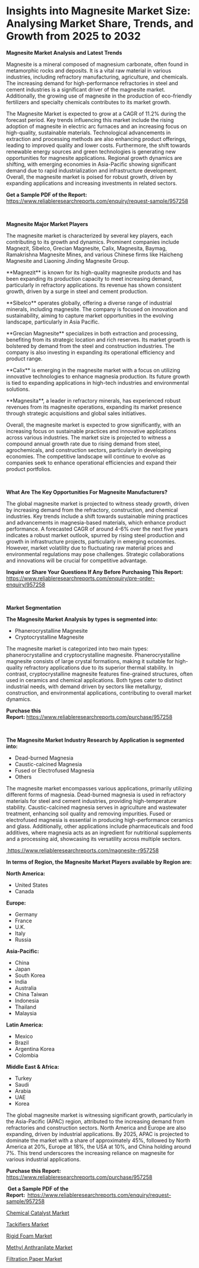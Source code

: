 <p><h1>Insights into Magnesite Market Size: Analysing Market Share, Trends, and Growth from 2025 to 2032</h1></p><p><strong>Magnesite Market Analysis and Latest Trends</strong></p>
<p><p>Magnesite is a mineral composed of magnesium carbonate, often found in metamorphic rocks and deposits. It is a vital raw material in various industries, including refractory manufacturing, agriculture, and chemicals. The increasing demand for high-performance refractories in steel and cement industries is a significant driver of the magnesite market. Additionally, the growing use of magnesite in the production of eco-friendly fertilizers and specialty chemicals contributes to its market growth.</p><p>The Magnesite Market is expected to grow at a CAGR of 11.2% during the forecast period. Key trends influencing this market include the rising adoption of magnesite in electric arc furnaces and an increasing focus on high-quality, sustainable materials. Technological advancements in extraction and processing methods are also enhancing product offerings, leading to improved quality and lower costs. Furthermore, the shift towards renewable energy sources and green technologies is generating new opportunities for magnesite applications. Regional growth dynamics are shifting, with emerging economies in Asia-Pacific showing significant demand due to rapid industrialization and infrastructure development. Overall, the magnesite market is poised for robust growth, driven by expanding applications and increasing investments in related sectors.</p></p>
<p><strong>Get a Sample PDF of the Report:&nbsp;</strong> <a href="https://www.reliableresearchreports.com/enquiry/request-sample/957258?utm_campaign=34&utm_medium=2&utm_source=Github&utm_content=ia&utm_term=31032025&utm_id=magnesite">https://www.reliableresearchreports.com/enquiry/request-sample/957258</a></p>
<p>&nbsp;</p>
<p><strong>Magnesite Major Market Players</strong></p>
<p><p>The magnesite market is characterized by several key players, each contributing to its growth and dynamics. Prominent companies include Magnezit, Sibelco, Grecian Magnesite, Calix, Magnesita, Baymag, Ramakrishna Magnesite Mines, and various Chinese firms like Haicheng Magnesite and Liaoning Jinding Magnesite Group.</p><p>**Magnezit** is known for its high-quality magnesite products and has been expanding its production capacity to meet increasing demand, particularly in refractory applications. Its revenue has shown consistent growth, driven by a surge in steel and cement production.</p><p>**Sibelco** operates globally, offering a diverse range of industrial minerals, including magnesite. The company is focused on innovation and sustainability, aiming to capture market opportunities in the evolving landscape, particularly in Asia Pacific.</p><p>**Grecian Magnesite** specializes in both extraction and processing, benefiting from its strategic location and rich reserves. Its market growth is bolstered by demand from the steel and construction industries. The company is also investing in expanding its operational efficiency and product range.</p><p>**Calix** is emerging in the magnesite market with a focus on utilizing innovative technologies to enhance magnesia production. Its future growth is tied to expanding applications in high-tech industries and environmental solutions.</p><p>**Magnesita**, a leader in refractory minerals, has experienced robust revenues from its magnesite operations, expanding its market presence through strategic acquisitions and global sales initiatives.</p><p>Overall, the magnesite market is expected to grow significantly, with an increasing focus on sustainable practices and innovative applications across various industries. The market size is projected to witness a compound annual growth rate due to rising demand from steel, agrochemicals, and construction sectors, particularly in developing economies. The competitive landscape will continue to evolve as companies seek to enhance operational efficiencies and expand their product portfolios.</p></p>
<p>&nbsp;</p>
<p><strong>What Are The Key Opportunities For Magnesite Manufacturers?</strong></p>
<p><p>The global magnesite market is projected to witness steady growth, driven by increasing demand from the refractory, construction, and chemical industries. Key trends include a shift towards sustainable mining practices and advancements in magnesia-based materials, which enhance product performance. A forecasted CAGR of around 4-6% over the next five years indicates a robust market outlook, spurred by rising steel production and growth in infrastructure projects, particularly in emerging economies. However, market volatility due to fluctuating raw material prices and environmental regulations may pose challenges. Strategic collaborations and innovations will be crucial for competitive advantage.</p></p>
<p><strong>Inquire or Share Your Questions If Any Before Purchasing This Report:</strong> <a href="https://www.reliableresearchreports.com/enquiry/pre-order-enquiry/957258?utm_campaign=34&utm_medium=2&utm_source=Github&utm_content=ia&utm_term=31032025&utm_id=magnesite">https://www.reliableresearchreports.com/enquiry/pre-order-enquiry/957258</a></p>
<p>&nbsp;</p>
<p><strong>Market Segmentation</strong></p>
<p><strong>The Magnesite Market Analysis by types is segmented into:</strong></p>
<p><ul><li>Phanerocrystalline Magnesite</li><li>Cryptocrystalline Magnesite</li></ul></p>
<p><p>The magnesite market is categorized into two main types: phanerocrystalline and cryptocrystalline magnesite. Phanerocrystalline magnesite consists of large crystal formations, making it suitable for high-quality refractory applications due to its superior thermal stability. In contrast, cryptocrystalline magnesite features fine-grained structures, often used in ceramics and chemical applications. Both types cater to distinct industrial needs, with demand driven by sectors like metallurgy, construction, and environmental applications, contributing to overall market dynamics.</p></p>
<p><strong>Purchase this Report:&nbsp;</strong><a href="https://www.reliableresearchreports.com/purchase/957258?utm_campaign=34&utm_medium=2&utm_source=Github&utm_content=ia&utm_term=31032025&utm_id=magnesite">https://www.reliableresearchreports.com/purchase/957258</a></p>
<p>&nbsp;</p>
<p><strong>The Magnesite Market Industry Research by Application is segmented into:</strong></p>
<p><ul><li>Dead-burned Magnesia</li><li>Caustic-calcined Magnesia</li><li>Fused or Electrofused Magnesia</li><li>Others</li></ul></p>
<p><p>The magnesite market encompasses various applications, primarily utilizing different forms of magnesia. Dead-burned magnesia is used in refractory materials for steel and cement industries, providing high-temperature stability. Caustic-calcined magnesia serves in agriculture and wastewater treatment, enhancing soil quality and removing impurities. Fused or electrofused magnesia is essential in producing high-performance ceramics and glass. Additionally, other applications include pharmaceuticals and food additives, where magnesia acts as an ingredient for nutritional supplements and a processing aid, showcasing its versatility across multiple sectors.</p></p>
<p><a href="https://www.reliableresearchreports.com/magnesite-r957258?utm_campaign=34&utm_medium=2&utm_source=Github&utm_content=ia&utm_term=31032025&utm_id=magnesite">&nbsp;https://www.reliableresearchreports.com/magnesite-r957258</a></p>
<p><strong>In terms of Region, the Magnesite Market Players available by Region are:</strong></p>
<p>
    <p> <strong> North America: </strong>
        <ul>
            <li>United States</li>
            <li>Canada</li>
        </ul>
        </p> 
    <p> <strong> Europe: </strong>
        <ul>
            <li>Germany</li>
            <li>France</li>
            <li>U.K.</li>
            <li>Italy</li>
            <li>Russia</li>
        </ul>
        </p> 
    <p> <strong> Asia-Pacific: </strong>
        <ul>
            <li>China</li>
            <li>Japan</li>
            <li>South Korea</li>
            <li>India</li>
            <li>Australia</li>
            <li>China Taiwan</li>
            <li>Indonesia</li>
            <li>Thailand</li>
            <li>Malaysia</li>
        </ul>
        </p> 
    <p> <strong> Latin America: </strong>
        <ul>
            <li>Mexico</li>
            <li>Brazil</li>
            <li>Argentina Korea</li>
            <li>Colombia</li>
        </ul>
        </p> 
    <p> <strong> Middle East & Africa: </strong>
        <ul>
            <li>Turkey</li>
            <li>Saudi</li>
            <li>Arabia</li>
            <li>UAE</li>
            <li>Korea</li>
        </ul>
    </p>
    </p>
<p><p>The global magnesite market is witnessing significant growth, particularly in the Asia-Pacific (APAC) region, attributed to the increasing demand from refractories and construction sectors. North America and Europe are also expanding, driven by industrial applications. By 2025, APAC is projected to dominate the market with a share of approximately 45%, followed by North America at 20%, Europe at 18%, the USA at 10%, and China holding around 7%. This trend underscores the increasing reliance on magnesite for various industrial applications.</p></p>
<p><strong>Purchase this Report: </strong><a href="https://www.reliableresearchreports.com/purchase/957258?utm_campaign=34&utm_medium=2&utm_source=Github&utm_content=ia&utm_term=31032025&utm_id=magnesite">https://www.reliableresearchreports.com/purchase/957258</a></p>
<p>&nbsp;<strong>Get a Sample PDF of the Report:&nbsp;&nbsp;</strong><a href="https://www.reliableresearchreports.com/enquiry/request-sample/957258?utm_campaign=34&utm_medium=2&utm_source=Github&utm_content=ia&utm_term=31032025&utm_id=magnesite">https://www.reliableresearchreports.com/enquiry/request-sample/957258</a></p>
<p><strong></strong></p>
<p><p><a href="https://github.com/avikalitesjj/Market-Research-Report-List-1/blob/main/chemical-catalyst-market.md?utm_campaign=34&utm_medium=2&utm_source=Github&utm_content=ia&utm_term=31032025&utm_id=magnesite">Chemical Catalyst Market</a></p><p><a href="https://github.com/pomasifilo/Market-Research-Report-List-1/blob/main/tackifiers-market.md?utm_campaign=34&utm_medium=2&utm_source=Github&utm_content=ia&utm_term=31032025&utm_id=magnesite">Tackifiers Market</a></p><p><a href="https://github.com/shefikagbons/Market-Research-Report-List-1/blob/main/rigid-foam-market.md?utm_campaign=34&utm_medium=2&utm_source=Github&utm_content=ia&utm_term=31032025&utm_id=magnesite">Rigid Foam Market</a></p><p><a href="https://github.com/ceneabiruk11/Market-Research-Report-List-1/blob/main/methyl-anthranilate-market.md?utm_campaign=34&utm_medium=2&utm_source=Github&utm_content=ia&utm_term=31032025&utm_id=magnesite">Methyl Anthranilate Market</a></p><p><a href="https://github.com/nontoengolo/Market-Research-Report-List-1/blob/main/filtration-paper-market.md?utm_campaign=34&utm_medium=2&utm_source=Github&utm_content=ia&utm_term=31032025&utm_id=magnesite">Filtration Paper Market</a></p></p>